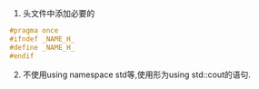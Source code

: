 1. 头文件中添加必要的
``` cpp
#pragma once
#ifndef _NAME_H_
#define _NAME_H_
#endif
```
2. 不使用using namespace std等,使用形为using std::cout的语句.